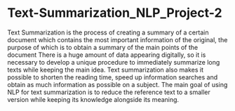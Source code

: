 # Text-Summarization_NLP_Project-2
Text Summarization is the process of creating a summary of a certain document which contains the most important information of the original, the purpose of which is to obtain a summary of the main points of the document
There is a huge amount of data appearing digitally, so it is necessary to develop a unique procedure to immediately summarize long texts while keeping the main idea. Text summarization also makes it possible to shorten the reading time, speed up information searches and obtain as much information as possible on a subject.
The main goal of using NLP for text summarization is to reduce the reference text to a smaller version while keeping its knowledge alongside its meaning. 

